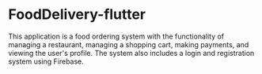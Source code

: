 # FoodDelivery-flutter
This application is a food ordering system with the functionality of managing a restaurant, managing a shopping cart, making payments, and viewing the user's profile. The system also includes a login and registration system using Firebase.
